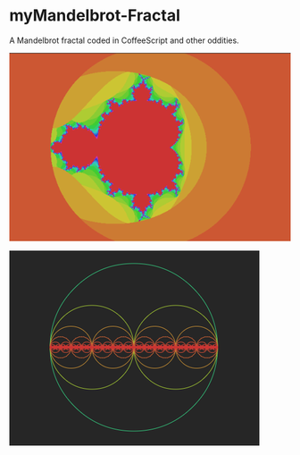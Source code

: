 # myMandelbrot-Fractal
A Mandelbrot fractal coded in CoffeeScript and other oddities.

![A Mandelbrot fractal generated by the script](images/fractal.png)

![A circle fractal generated by the script](images/circle.PNG)
